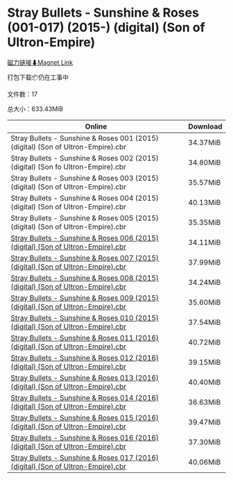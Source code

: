 # Stray Bullets - Sunshine & Roses (001-017) (2015-) (digital) (Son of Ultron-Empire)

[磁力链接⬇Magnet Link](magnet:?xt=urn:btih:77209de116f07b70678668e09042ffd4d959f3b4&dn=Stray%20Bullets%20-%20Sunshine%20%26%20Roses%20%28001-017%29%20%282015-%29%20%28digital%29%20%28Son%20of%20Ultron-Empire%29)

打包下载📦仍在工事中

文件数：17

总大小：633.43MiB

Online | Download
--- | ---
Stray Bullets - Sunshine & Roses 001 (2015) (digital) (Son of Ultron-Empire).cbr | 34.37MiB
Stray Bullets - Sunshine & Roses 002 (2015) (digital) (Son fo Ultron-Empire).cbr | 34.80MiB
Stray Bullets - Sunshine & Roses 003 (2015) (digital) (Son of Ultron-Empire).cbr | 35.57MiB
Stray Bullets - Sunshine & Roses 004 (2015) (digital) (Son of Ultron-Empire).cbr | 40.13MiB
Stray Bullets - Sunshine & Roses 005 (2015) (digital) (Son of Ultron-Empire).cbr | 35.35MiB
[Stray Bullets - Sunshine & Roses 006 (2015) (digital) (Son of Ultron-Empire).cbr](https://github.com/alicewish/markdown/blob/master/comic/Stray-Bullets-Sunshine-Roses-006-2015-digital-Son-of-Ultron-Empire-cbr.md) | 34.11MiB
[Stray Bullets - Sunshine & Roses 007 (2015) (digital) (Son of Ultron-Empire).cbr](https://github.com/alicewish/markdown/blob/master/comic/Stray-Bullets-Sunshine-Roses-007-2015-digital-Son-of-Ultron-Empire-cbr.md) | 37.99MiB
[Stray Bullets - Sunshine & Roses 008 (2015) (digital) (Son of Ultron-Empire).cbr](https://github.com/alicewish/markdown/blob/master/comic/Stray-Bullets-Sunshine-Roses-008-2015-digital-Son-of-Ultron-Empire-cbr.md) | 34.24MiB
[Stray Bullets - Sunshine & Roses 009 (2015) (digital) (Son of Ultron-Empire).cbr](https://github.com/alicewish/markdown/blob/master/comic/Stray-Bullets-Sunshine-Roses-009-2015-digital-Son-of-Ultron-Empire-cbr.md) | 35.60MiB
[Stray Bullets - Sunshine & Roses 010 (2015) (digital) (Son of Ultron-Empire).cbr](https://github.com/alicewish/markdown/blob/master/comic/Stray-Bullets-Sunshine-Roses-010-2015-digital-Son-of-Ultron-Empire-cbr.md) | 37.54MiB
[Stray Bullets - Sunshine & Roses 011 (2016) (digital) (Son of Ultron-Empire).cbr](https://github.com/alicewish/markdown/blob/master/comic/Stray-Bullets-Sunshine-Roses-011-2016-digital-Son-of-Ultron-Empire-cbr.md) | 40.72MiB
[Stray Bullets - Sunshine & Roses 012 (2016) (digital) (Son of Ultron-Empire).cbr](https://github.com/alicewish/markdown/blob/master/comic/Stray-Bullets-Sunshine-Roses-012-2016-digital-Son-of-Ultron-Empire-cbr.md) | 39.15MiB
[Stray Bullets - Sunshine & Roses 013 (2016) (digital) (Son of Ultron-Empire).cbr](https://github.com/alicewish/markdown/blob/master/comic/Stray-Bullets-Sunshine-Roses-013-2016-digital-Son-of-Ultron-Empire-cbr.md) | 40.40MiB
[Stray Bullets - Sunshine & Roses 014 (2016) (digital) (Son of Ultron-Empire).cbr](https://github.com/alicewish/markdown/blob/master/comic/Stray-Bullets-Sunshine-Roses-014-2016-digital-Son-of-Ultron-Empire-cbr.md) | 36.63MiB
[Stray Bullets - Sunshine & Roses 015 (2016) (digital) (Son of Ultron-Empire).cbr](https://github.com/alicewish/markdown/blob/master/comic/Stray-Bullets-Sunshine-Roses-015-2016-digital-Son-of-Ultron-Empire-cbr.md) | 39.47MiB
[Stray Bullets - Sunshine & Roses 016 (2016) (digital) (Son of Ultron-Empire).cbr](https://github.com/alicewish/markdown/blob/master/comic/Stray-Bullets-Sunshine-Roses-016-2016-digital-Son-of-Ultron-Empire-cbr.md) | 37.30MiB
[Stray Bullets - Sunshine & Roses 017 (2016) (digital) (Son of Ultron-Empire).cbr](https://github.com/alicewish/markdown/blob/master/comic/Stray-Bullets-Sunshine-Roses-017-2016-digital-Son-of-Ultron-Empire-cbr.md) | 40.06MiB